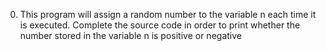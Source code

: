 0. This program will assign a random number to the variable n each time it is executed. Complete the source code in order to print whether the number stored in the variable n is positive or negative
